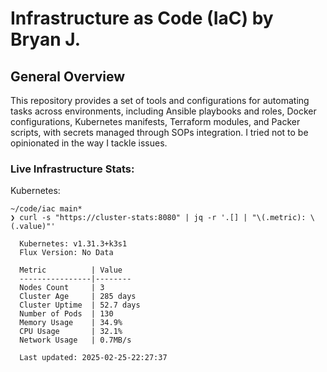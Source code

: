 # Infrastructure as Code (IaC) by Bryan J.

## General Overview

This repository provides a set of tools and configurations for automating tasks across environments, including Ansible playbooks and roles, Docker configurations, Kubernetes manifests, Terraform modules, and Packer scripts, with secrets managed through SOPs integration. I tried not to be opinionated in the way I tackle issues.

### Live Infrastructure Stats:
<div align="left">
Kubernetes:

```
~/code/iac main*
❯ curl -s "https://cluster-stats:8080" | jq -r '.[] | "\(.metric): \(.value)"'

  Kubernetes: v1.31.3+k3s1
  Flux Version: No Data

  Metric          | Value
  ----------------|--------
  Nodes Count     | 3
  Cluster Age     | 285 days
  Cluster Uptime  | 52.7 days
  Number of Pods  | 130
  Memory Usage    | 34.9%
  CPU Usage       | 32.1%
  Network Usage   | 0.7MB/s

  Last updated: 2025-02-25-22:27:37
```
